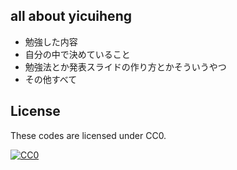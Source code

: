 ## all about yicuiheng

* 勉強した内容
* 自分の中で決めていること
* 勉強法とか発表スライドの作り方とかそういうやつ
* その他すべて

## License

These codes are licensed under CC0.

[![CC0](http://i.creativecommons.org/p/zero/1.0/88x31.png "CC0")](http://creativecommons.org/publicdomain/zero/1.0/deed)
